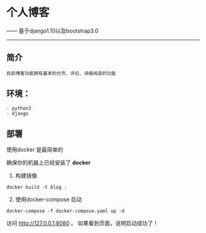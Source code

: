 # 个人博客

—— 基于django1.10以及bootstrap3.0

----------
## 简介
    目前博客功能拥有基本的分页、评论、详细阅读的功能
## 环境：
    - python3
    - django

## 部署

使用docker 是最简单的

确保你的机器上已经安装了 __docker__

1. 构建镜像
   
`docker build -t blog .`

2. 使用docker-compose 启动
   
`docker-compose -f docker-compose.yaml up -d`

访问 http://127.0.0.1:8080 。 如果看到页面，说明启动成功了！

